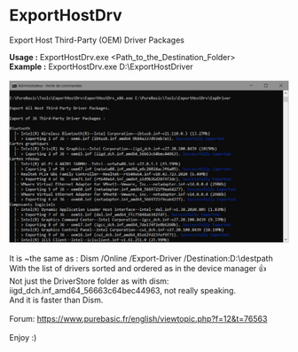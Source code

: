 # ExportHostDrv
 Export Host Third-Party (OEM) Driver Packages

**Usage   :**  ExportHostDrv.exe <Path_to_the_Destination_Folder><br>
**Example :** ExportHostDrv.exe D:\ExportHostDriver<br>
<br>
![Alt text](/ExportHostDrv.jpg?raw=true "Reult")
<br><br>
It is ~the same as : Dism /Online /Export-Driver /Destination:D:\destpath<br>
With the list of drivers sorted and ordered as in the device manager :+1:<br>
Not just the DriverStore folder as with dism: iigd_dch.inf_amd64_56663c64bec44963, not really speaking.<br>
And it is faster than Dism.<br>
<br>
Forum: https://www.purebasic.fr/english/viewtopic.php?f=12&t=76563 <br />
<br>
Enjoy :)
